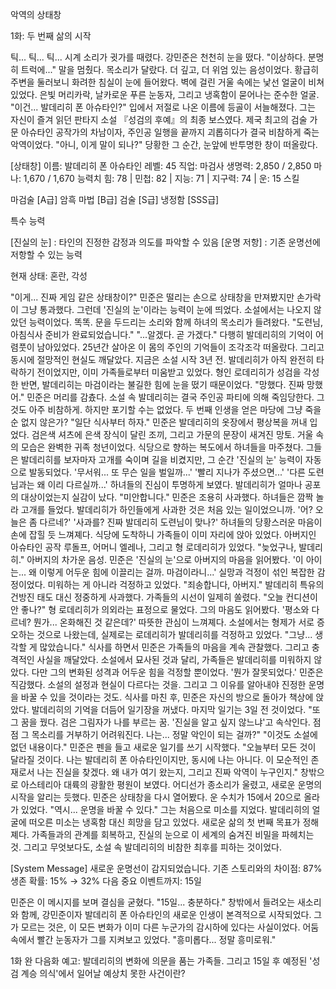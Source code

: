 악역의 상태창

1화: 두 번째 삶의 시작

틱... 틱... 틱...
시계 소리가 귓가를 때렸다. 강민준은 천천히 눈을 떴다.
"이상하다. 분명히 트럭에..."
말을 멈췄다. 목소리가 달랐다. 더 깊고, 더 위엄 있는 음성이었다. 황급히 주변을 둘러보니 화려한 침실이 눈에 들어왔다. 벽에 걸린 거울 속에는 낯선 얼굴이 비쳐있었다.
은빛 머리카락, 날카로운 푸른 눈동자, 그리고 냉혹함이 묻어나는 준수한 얼굴.
"이건... 발데리히 폰 아슈타인?"
입에서 저절로 나온 이름에 등골이 서늘해졌다. 그는 자신이 즐겨 읽던 판타지 소설 『성검의 후예』의 최종 보스였다. 제국 최고의 검술 가문 아슈타인 공작가의 차남이자, 주인공 일행을 끝까지 괴롭히다가 결국 비참하게 죽는 악역이었다.
"아니, 이게 말이 되나?"
당황한 그 순간, 눈앞에 반투명한 창이 떠올랐다.

[상태창]
이름: 발데리히 폰 아슈타인
레벨: 45
직업: 마검사
생명력: 2,850 / 2,850
마나: 1,670 / 1,670
능력치
힘: 78 | 민첩: 82 | 지능: 71 | 지구력: 74 | 운: 15
스킬

마검술 [A급]
암흑 마법 [B급]
검술 [S급]
냉정함 [SSS급]

특수 능력

[진실의 눈] : 타인의 진정한 감정과 의도를 파악할 수 있음
[운명 저항] : 기존 운명선에 저항할 수 있는 능력

현재 상태: 혼란, 각성

"이게... 진짜 게임 같은 상태창이?"
민준은 떨리는 손으로 상태창을 만져봤지만 손가락이 그냥 통과했다. 그런데 '진실의 눈'이라는 능력이 눈에 띄었다. 소설에서는 나오지 않았던 능력이었다.
똑똑.
문을 두드리는 소리와 함께 하녀의 목소리가 들려왔다.
"도련님, 아침식사 준비가 완료되었습니다."
"...알겠다. 곧 가겠다."
다행히 발데리히의 기억이 어렴풋이 남아있었다. 25년간 살아온 이 몸의 주인의 기억들이 조각조각 떠올랐다. 그리고 동시에 절망적인 현실도 깨달았다.
지금은 소설 시작 3년 전. 발데리히가 아직 완전히 타락하기 전이었지만, 이미 가족들로부터 미움받고 있었다. 형인 로데리히가 성검을 각성한 반면, 발데리히는 마검이라는 불길한 힘에 눈을 떴기 때문이었다.
"망했다. 진짜 망했어."
민준은 머리를 감츘다. 소설 속 발데리히는 결국 주인공 파티에 의해 죽임당한다. 그것도 아주 비참하게.
하지만 포기할 수는 없었다. 두 번째 인생을 얻은 마당에 그냥 죽을 순 없지 않은가?
"일단 식사부터 하자."
민준은 발데리히의 옷장에서 평상복을 꺼내 입었다. 검은색 셔츠에 은색 장식이 달린 조끼, 그리고 가문의 문장이 새겨진 망토. 거울 속의 모습은 완벽한 귀족 청년이었다.
식당으로 향하는 복도에서 하녀들을 마주쳤다. 그들은 발데리히를 보자마자 고개를 숙이며 길을 비켰지만, 그 순간 '진실의 눈' 능력이 자동으로 발동되었다.
'무서워... 또 무슨 일을 벌일까...'
'빨리 지나가 주셨으면...'
'다른 도련님과는 왜 이리 다르실까...'
하녀들의 진심이 투명하게 보였다. 발데리히가 얼마나 공포의 대상이었는지 실감이 났다.
"미안합니다."
민준은 조용히 사과했다. 하녀들은 깜짝 놀라 고개를 들었다. 발데리히가 하인들에게 사과한 것은 처음 있는 일이었으니까.
'어? 오늘은 좀 다르네?'
'사과를? 진짜 발데리히 도련님이 맞나?'
하녀들의 당황스러운 마음이 손에 잡힐 듯 느껴졔다.
식당에 도착하니 가족들이 이미 자리에 앉아 있었다. 아버지인 아슈타인 공작 루돌프, 어머니 엘레나, 그리고 형 로데리히가 있었다.
"늦었구나, 발데리히."
아버지의 차가운 음성. 민준은 '진실의 눈'으로 아버지의 마음을 읽어봤다.
'이 아이는... 왜 이렇게 어두운 힘에 이끌리는 걸까. 마검이라니...'
실망과 걱정이 섞인 복잡한 감정이었다. 미워하는 게 아니라 걱정하고 있었다.
"죄송합니다, 아버지."
발데리히 특유의 건방진 태도 대신 정중하게 사과했다. 가족들의 시선이 일제히 쏠렸다.
"오늘 컨디션이 안 좋나?"
형 로데리히가 의외라는 표정으로 물었다. 그의 마음도 읽어봤다.
'평소와 다르네? 뭔가... 온화해진 것 같은데?'
따뜻한 관심이 느껴졔다. 소설에서는 형제가 서로 증오하는 것으로 나왔는데, 실제로는 로데리히가 발데리히를 걱정하고 있었다.
"그냥... 생각할 게 많았습니다."
식사를 하면서 민준은 가족들의 마음을 계속 관찰했다. 그리고 충격적인 사실을 깨달았다.
소설에서 묘사된 것과 달리, 가족들은 발데리히를 미워하지 않았다. 다만 그의 변화된 성격과 어두운 힘을 걱정할 뿐이었다.
'뭔가 잘못되었다.'
민준은 직감했다. 소설의 설정과 현실이 다르다는 것을. 그리고 그 이유를 알아내야 진정한 운명을 바꿀 수 있을 것이라는 것도.
식사를 마친 후, 민준은 자신의 방으로 돌아가 책상에 앉았다. 발데리히의 기억을 더듬어 일기장을 꺼냈다.
마지막 일기는 3일 전 것이었다.
"또 그 꿈을 꿨다. 검은 그림자가 나를 부르는 꿈. '진실을 알고 싶지 않느냐'고 속삭인다. 점점 그 목소리를 거부하기 어려워진다. 나는... 정말 악인이 되는 걸까?"
"이것도 소설에 없던 내용이다."
민준은 펜을 들고 새로운 일기를 쓰기 시작했다.
"오늘부터 모든 것이 달라질 것이다. 나는 발데리히 폰 아슈타인이지만, 동시에 나는 아니다. 이 모순적인 존재로서 나는 진실을 찾겠다. 왜 내가 여기 왔는지, 그리고 진짜 악역이 누구인지."
창밖으로 아스테리아 대륙의 광활한 평원이 보였다. 어디선가 종소리가 울렸고, 새로운 운명의 시작을 알리는 듯했다.
민준은 상태창을 다시 열어봤다. 운 수치가 15에서 20으로 올라가 있었다.
"역시... 운명을 바꿀 수 있다."
그는 처음으로 미소를 지었다. 발데리히의 얼굴에 떠오른 미소는 냉혹함 대신 희망을 담고 있었다.
새로운 삶의 첫 번째 목표가 정해졔다. 가족들과의 관계를 회복하고, 진실의 눈으로 이 세계의 숨겨진 비밀을 파헤치는 것.
그리고 무엇보다도, 소설 속 발데리히의 비참한 최후를 피하는 것이었다.

[System Message]
새로운 운명선이 감지되었습니다.
기존 스토리와의 차이점: 87%
생존 확률: 15% → 32%
다음 중요 이벤트까지: 15일

민준은 이 메시지를 보며 결심을 굳혔다.
"15일... 충분하다."
창밖에서 들려오는 새소리와 함께, 강민준이자 발데리히 폰 아슈타인의 새로운 인생이 본격적으로 시작되었다.
그가 모르는 것은, 이 모든 변화가 이미 다른 누군가의 감시하에 있다는 사실이었다. 어둠 속에서 빨간 눈동자가 그를 지켜보고 있었다.
"흥미롭다... 정말 흥미로워."

1화 완
다음화 예고: 발데리히의 변화에 의문을 품는 가족들. 그리고 15일 후 예정된 '성검 계승 의식'에서 일어날 예상치 못한 사건이란?
